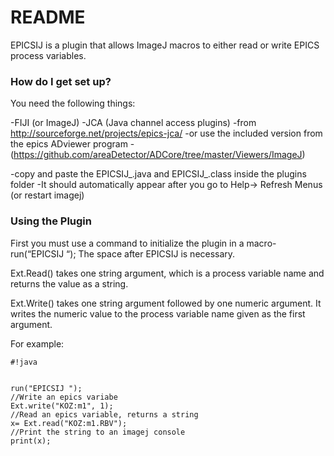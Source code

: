 # README #

EPICSIJ is a plugin that allows ImageJ macros to either read or write EPICS process variables. 


### How do I get set up? ###
You need the following things:

-FIJI (or ImageJ)
-JCA (Java channel access plugins)
       -from http://sourceforge.net/projects/epics-jca/
       -or use the included version from the epics ADviewer program 
       -(https://github.com/areaDetector/ADCore/tree/master/Viewers/ImageJ)

-copy and paste the EPICSIJ_.java and EPICSIJ_.class inside the plugins folder 
-It should automatically appear after you go to Help-> Refresh Menus (or restart imagej)

### Using the Plugin ###

First you must use a command to initialize the plugin in a macro- 
run(“EPICSIJ “); 
The space after EPICSIJ is necessary. 

Ext.Read() takes one string argument, which is a process variable name and returns the value as a string.

Ext.Write() takes one string argument followed by one numeric argument. It writes the numeric value to the process variable name given as the first argument.

For example:


```
#!java


run("EPICSIJ ");
//Write an epics variabe
Ext.write("KOZ:m1", 1);
//Read an epics variable, returns a string
x= Ext.read("KOZ:m1.RBV");
//Print the string to an imagej console
print(x);
```
